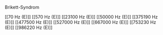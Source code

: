 Brikett-Syndrom

[[70 Hz (E)]]
[[570 Hz (E)]]
[[23100 Hz (E)]]
[[50000 Hz (E)]]
[[375190 Hz (E)]]
[[477500 Hz (E)]]
[[527000 Hz (E)]]
[[667000 Hz (E)]]
[[753230 Hz (E)]]
[[986220 Hz (E)]]